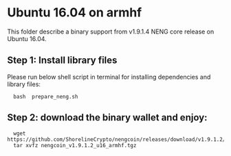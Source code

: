 # Ubuntu 16.04 on armhf 

This folder describe a binary support from v1.9.1.4 NENG core release on Ubuntu 16.04.

## Step 1: Install library files
Please run below shell script in terminal for installing dependencies and library files:
```
  bash  prepare_neng.sh
```

## Step 2: download the binary wallet and enjoy:
```
  wget  https://github.com/ShorelineCrypto/nengcoin/releases/download/v1.9.1.2/nengcoin_v1.9.1.2_u16_armhf.tgz
  tar xvfz nengcoin_v1.9.1.2_u16_armhf.tgz
```
